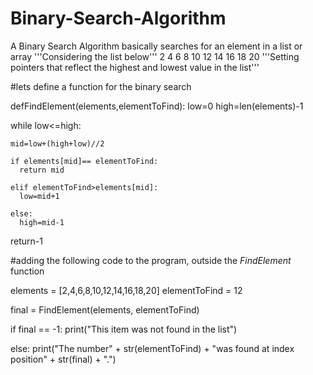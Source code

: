 # Binary-Search-Algorithm
A Binary Search Algorithm basically searches for an element in a list or array 
'''Considering the list below'''
2  4  6  8  10  12  14  16  18  20 
'''Setting pointers that reflect the highest and lowest value in the list'''

#lets define a function for the binary search


defFindElement(elements,elementToFind):
  low=0
  high=len(elements)-1

  while low<=high:
  
    mid=low+(high+low)//2

    if elements[mid]== elementToFind:
      return mid

    elif elementToFind>elements[mid]:
      low=mid+1

    else:
      high=mid-1
  return-1

#adding the following code to the program, outside the _FindElement_ function

elements = [2,4,6,8,10,12,14,16,18,20]
elementToFind = 12

final = FindElement(elements, elementToFind)

if final == -1:
  print("This item was not found in the list")
  
else:
  print("The number" + str(elementToFind) + "was found at index position" + str(final) + ".")
  
  
